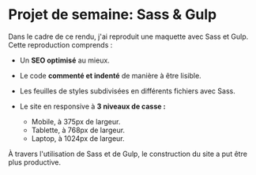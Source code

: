 # Projet de semaine: Sass & Gulp

Dans le cadre de ce rendu, j'ai reproduit une maquette avec Sass et Gulp. Cette reproduction comprends :

- Un **SEO optimisé** au mieux.
- Le code **commenté et indenté** de manière à être lisible.
- Les feuilles de styles subdivisées en différents fichiers avec Sass.
- Le site en responsive à **3 niveaux de casse :**

	- Mobile, à 375px de largeur.
	- Tablette, à 768px de largeur.
	- Laptop, à 1024px de largeur.

À travers l'utilisation de Sass et de Gulp, le construction du site a put être plus productive.